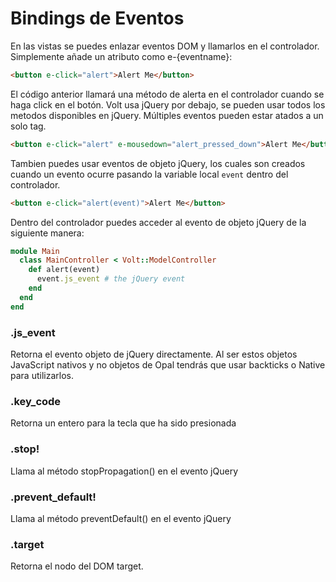 # Bindings de Eventos

En las vistas se puedes enlazar eventos DOM y llamarlos en el controlador.  Simplemente añade un atributo como e-{eventname}:

```html
<button e-click="alert">Alert Me</button>
```

El código anterior llamará una método de alerta en el controlador cuando se haga click en el botón. Volt usa jQuery por debajo, se pueden usar todos los metodos disponibles en jQuery. Múltiples eventos pueden estar atados a un solo tag.

```html
<button e-click="alert" e-mousedown="alert_pressed_down">Alert Me</button>
```

Tambien puedes usar eventos de objeto jQuery, los cuales son creados cuando un evento ocurre pasando la variable local ```event``` dentro del controlador.

```html
<button e-click="alert(event)">Alert Me</button>
```

Dentro del controlador puedes acceder al evento de objeto jQuery de la siguiente manera:

```ruby
module Main
  class MainController < Volt::ModelController
    def alert(event)
      event.js_event # the jQuery event
    end
  end
end
```

### .js_event

Retorna el evento objeto de jQuery directamente. Al ser estos objetos JavaScript nativos y no objetos de Opal tendrás que usar backticks o Native para utilizarlos.

### .key_code

Retorna un entero para la tecla que ha sido presionada

### .stop!

Llama al método stopPropagation() en el evento jQuery

### .prevent_default!

Llama al método preventDefault() en el evento jQuery

### .target

Retorna el nodo del DOM target.
